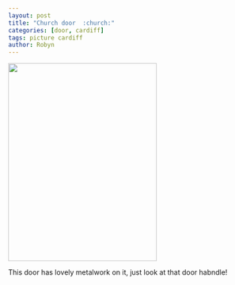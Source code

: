 ```yaml
---
layout: post
title: "Church door  :church:"
categories: [door, cardiff]
tags: picture cardiff
author: Robyn
---
```


<img src="/doors/church_door.jpg" width="300" height="400" />

This door has lovely metalwork on it, just look at that door habndle!
